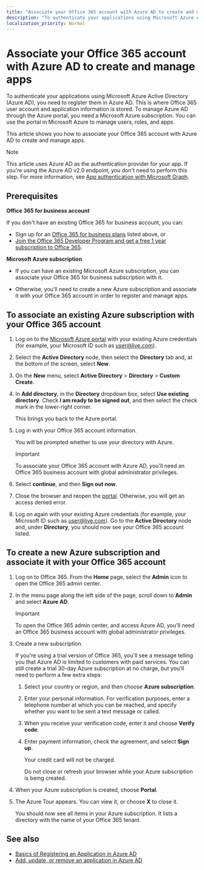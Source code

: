 ```yaml
---
title: "Associate your Office 365 account with Azure AD to create and manage apps"
description: "To authenticate your applications using Microsoft Azure Active Directory (Azure AD), you need to register them in Azure AD. This is where Office 365 user account and application information is stored. To manage Azure AD through the Azure portal, you need a Microsoft Azure subscription. You can use the portal in Microsoft Azure to manage users, roles, and apps. "
localization_priority: Normal
---
```


# Associate your Office 365 account with Azure AD to create and manage apps

To authenticate your applications using Microsoft Azure Active Directory (Azure AD), you need to register them in Azure AD. This is where Office 365 user account and application information is stored. To manage Azure AD through the Azure portal, you need a Microsoft Azure subscription. You can use the portal in Microsoft Azure to manage users, roles, and apps. 

This article shows you how to associate your Office 365 account with Azure AD to create and manage apps.

 > [!NOTE]
 > This article uses Azure AD as the authentication provider for your app. If you're using the Azure AD v2.0 endpoint, you don't need to perform this step. For more information, see [App authentication with Microsoft Graph](auth-overview.md).

## Prerequisites

**Office 365 for business account**

If you don't have an existing Office 365 for business account, you can:

- Sign up for an [Office 365 for business plans](https://products.office.com/en-us/business/compare-office-365-for-business-plans) listed above, or
- [Join the Office 365 Developer Program and get a free 1 year subscription to Office 365](https://aka.ms/devprogramsignup).

**Microsoft Azure subscription** 

- If you can have an existing Microsoft Azure subscription, you can associate your Office 365 for business subscription with it. 

- Otherwise, you'll need to create a new Azure subscription and associate it with your Office 365 account in order to register and manage apps.


<!---<a name="bk_AssociateExistingAzureSubscription"> </a>-->

## To associate an existing Azure subscription with your Office 365 account


1. Log on to the  [Microsoft Azure portal](https://portal.azure.com) with your existing Azure credentials (for example, your Microsoft ID such as user@live.com).
	    
2. Select the  **Active Directory** node, then select the **Directory** tab and, at the bottom of the screen, select **New**. 
	 
4. On the **New** menu, select **Active Directory** > **Directory** > **Custom Create**.
	
5. In **Add directory**, in the **Directory** dropdown box, select  **Use existing directory**. Check **I am ready to be signed out**, and then select the check mark in the lower-right corner. 
	
	This brings you back to the Azure portal.
	    
3. Log in with your Office 365 account information. 
	
	You will be prompted whether to use your directory with Azure. 
	
	> [!IMPORTANT]
	> To associate your Office 365 account with Azure AD, you'll need  an Office 365 business account with global administrator privileges. 
	
	    
4. Select  **continue**, and then **Sign out now**.
	    
5. Close the browser and reopen the  [portal](https://manage.windowsazure.com). Otherwise, you will get an access denied error.
	
	    
6. Log on again with your existing Azure credentials (for example, your Microsoft ID such as user@live.com). Go to the  **Active Directory** node and, under **Directory**, you should now see your Office 365 account listed.
	

<!--<a name="bk_AssociateNewAzureSubscription"> </a>-->

## To create a new Azure subscription and associate it with your Office 365 account


1. Log on to Office 365. From the **Home** page, select the **Admin** icon to open the Office 365 admin center.
2. In the menu page along the left side of the page, scroll down to **Admin** and select **Azure AD**.

	> [!IMPORTANT]
	> To open the Office 365 admin center, and access Azure AD, you'll need  an Office 365 business account with global administrator privileges. 
	
3. Create a new subscription.
		
	If you're using a trial version of Office 365, you'll see a message telling you that Azure AD is limited to customers with paid services. You can still create a trial 30-day Azure subscription at no charge, but you'll need to perform a few extra steps:
	
	1. Select your country or region, and then choose **Azure subscription**.
	2. Enter your personal information. For verification purposes, enter a telephone number at which you can be reached, and specify whether you want to be sent a text message or called.
	3. When you receive your verification code, enter it and choose **Verify code**.
	4. Enter payment information, check the agreement, and select **Sign up**.
		
		Your credit card will not be charged.
		
		Do not close or refresh your browser while your Azure subscription is being created.
		    
4. When your Azure subscription is created, choose  **Portal**.
	    
5. The Azure Tour appears. You can view it, or choose  **X** to close it.
	    
	You should now see all items in your Azure subscription. It lists a directory with the name of your Office 365 tenant.
	
## See also
- [Basics of Registering an Application in Azure AD](https://azure.microsoft.com/en-us/documentation/articles/active-directory-authentication-scenarios/#basics-of-registering-an-application-in-azure-ad)
- [Add, update, or remove an application in Azure AD](https://azure.microsoft.com/en-us/documentation/articles/active-directory-integrating-applications/)

<!--
{
  "type": "#page.annotation",
  "suppressions": [
    "Error: /concepts/associate-account.md:\r\n      Exception processing links.\r\n    System.ArgumentException: Link Definition was null. Link text: !NOTE\r\n      at ApiDoctor.Validation.DocFile.get_LinkDestinations()\r\n      at ApiDoctor.Validation.DocSet.ValidateLinks(Boolean includeWarnings, String[] relativePathForFiles, IssueLogger issues, Boolean requireFilenameCaseMatch, Boolean printOrphanedFiles)",
    "Error: /concepts/associate-account.md:\r\n      Exception processing links.\r\n    System.ArgumentException: Link Definition was null. Link text: !IMPORTANT\r\n      at ApiDoctor.Validation.DocFile.get_LinkDestinations()\r\n      at ApiDoctor.Validation.DocSet.ValidateLinks(Boolean includeWarnings, String[] relativePathForFiles, IssueLogger issues, Boolean requireFilenameCaseMatch, Boolean printOrphanedFiles)"
  ]
}
-->
